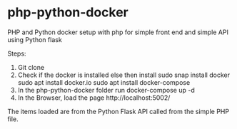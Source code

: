 # php-python-docker
PHP and Python docker setup with php for simple front end and simple API using Python flask


Steps:
1) Git clone 
2) Check if the docker is installed else then install sudo snap install docker  sudo apt  install docker.io   sudo apt  install docker-compose
3) In the php-python-docker folder run docker-compose up -d 
4) In the Browser, load the page http://localhost:5002/


The items loaded are from the Python Flask API called from the simple PHP file.




